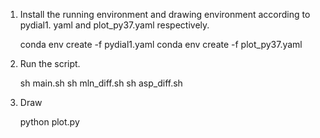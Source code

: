 
1. Install the running environment and drawing environment according to pydial1. yaml and plot_py37.yaml respectively.

    conda env create -f pydial1.yaml
    conda env create -f plot_py37.yaml

2. Run the script.

    sh main.sh
    sh mln_diff.sh
    sh asp_diff.sh

3. Draw

    python plot.py
